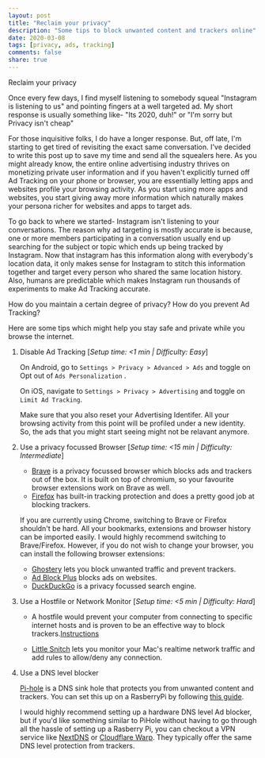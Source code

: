```yaml
---
layout: post
title: "Reclaim your privacy"
description: "Some tips to block unwanted content and trackers online"
date: 2020-03-08
tags: [privacy, ads, tracking]
comments: false
share: true
---
```


Reclaim your privacy

Once every few days, I find myself listening to somebody squeal "Instagram is listening to us" and pointing fingers at a well targeted ad. My short response is usually something like- "Its 2020, duh!" or "I'm sorry but Privacy isn't cheap"

For those inquisitive folks, I do have a longer response. But, off late, I'm starting to get tired of  revisiting the exact same conversation. I've decided to write this post up to save my time and send all the squealers here.  As you might already know, the entire online advertising industry thrives on monetizing private user information and if you haven't explicitly turned off Ad Tracking on your phone or browser, you are essentially letting apps and websites profile your browsing activity. As you start using more apps and websites, you start giving away more information which naturally makes your persona richer for websites and apps to target ads.

To go back to where we started- Instagram isn't listening to your conversations. The reason why ad targeting is mostly accurate is because, one or more members participating in a conversation usually end up searching for the subject or topic which ends up being tracked by Instagram. Now that instagram has this information along with everybody's location data, it only makes sense for Instagram to stitch this information together and target every person who shared the same location history. Also, humans are predictable which makes Instagram run thousands of experiments to make Ad Tracking accurate.

How do you maintain a certain degree of privacy? How do you prevent Ad Tracking?

Here are some tips which might help you stay safe and private while you browse the internet.

1. Disable Ad Tracking [*Setup time: <1 min | Difficulty: Easy*]

    On Android, go to `Settings > Privacy > Advanced > Ads` and toggle on Opt out of `Ads Personalization` .

    On iOS, navigate to `Settings > Privacy > Advertising` and toggle on `Limit Ad Tracking`.

    Make sure that you also reset your Advertising Identifer. All your browsing activity from this point will be profiled under a new identity. So, the ads that you might start seeing might not be relavant anymore.

2. Use a privacy focussed Browser [*Setup time: <15 min | Difficulty: Intermediate*]

    - [Brave](https://brave.com/) is a privacy focussed browser which blocks ads and trackers out of the box. It is built on top of chromium, so your favourite browser extensions work on Brave as well.
    - [Firefox](https://www.mozilla.org/en-US/firefox/new/)  has built-in tracking protection and does a pretty good job at blocking trackers.

    If you are currently using Chrome, switching to Brave or Firefox shouldn't be hard. All your bookmarks, extensions and browser history can be imported easily. I would highly recommend switching to Brave/Firefox. However, if you do not wish to change your browser, you can install the following browser extensions:

    - [Ghostery](https://www.ghostery.com/) lets you block unwanted traffic and prevent trackers.
    - [Ad Block Plus](https://adblockplus.org/) blocks ads on websites.
    - [DuckDuckGo](https://duckduckgo.com/) is a privacy focussed search engine.

3. Use a Hostfile or Network Monitor [*Setup time: <5 min | Difficulty: Hard*]

    - A hostfile would prevent your computer from connecting to specific internet hosts and is proven to be an effective way to block trackers.[Instructions](https://someonewhocares.org/hosts/)

    - [Little Snitch](https://www.obdev.at/products/littlesnitch/index.html) lets you monitor your Mac's realtime network traffic and add rules to allow/deny any connection.

4. Use a DNS level blocker

    [Pi-hole](https://pi-hole.net/) is a DNS sink hole that protects you from unwanted content and trackers. You can set this up on a RasberryPi by following [this guide](https://www.smarthomebeginner.com/pi-hole-setup-guide/).

    I would highly recommend setting up a hardware DNS level Ad blocker, but if you'd like something similar to PiHole without having to go through all the hassle of setting up a Rasberry Pi, you can checkout a VPN service like [NextDNS](https://nextdns.io/) or [Cloudflare Warp](https://blog.cloudflare.com/1111-warp-better-vpn/). They typically offer the same DNS level protection from trackers.